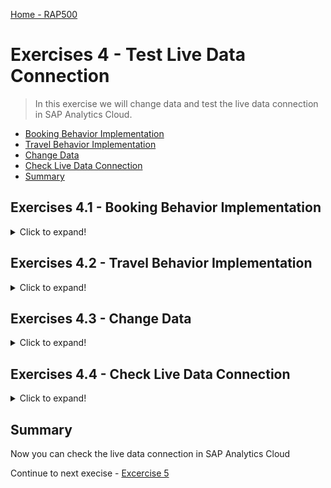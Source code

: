 [Home - RAP500](../../README.md#exercises)

# Exercises 4 - Test Live Data Connection

> In this exercise we will change data and test the live data connection in SAP Analytics Cloud.

 - [Booking Behavior Implementation](README.md#exercises-41---Booking-Behavior-implementation)  
 - [Travel Behavior Implementation](README.md#exercises-42---Travel-Behavior-implementation)                                   
 - [Change Data](README.md#exercises-43---Change-Data)   
 - [Check Live Data Connection](README.md#exercises-44---Check-Live-Data-Connection)   
 - [Summary](README.md#exercises/ex4#summary)   



## Exercises 4.1 - Booking Behavior Implementation

<details>
  <summary>Click to expand!</summary>


1. Open behavior implementation classes for booking under **Source Code Library** > **Classes** > `ZRAP500_BT_I_BOOKING_####`. Go to **Local Types** tab and copy the code below in **CALCULATEBOOKINGID** Method and replace `####` with your number:

     ![local types](images/1360.png)
     

<details open><summary>Implementation Method ZRAP500_BP_I_BOOKING_####</summary>
     
   <p>
   <pre>

   DATA max_bookingid TYPE /dmo/booking_id.
    DATA lt_booking_update TYPE TABLE FOR UPDATE zrap500_i_travel_####\\Booking.

    "Read all travels for the requested bookings
    " If multiple bookings of the same travel are requested, the travel is returned only once.
    READ ENTITIES OF zrap500_i_travel_#### IN LOCAL MODE
      ENTITY Booking BY \_Travel
        FIELDS ( TravelUUID )
        WITH CORRESPONDING #( keys )
      RESULT DATA(lt_travel).

    " Process all affected travels. Read respective bookings for one travel
    LOOP AT lt_travel INTO DATA(ls_travel).
      READ ENTITIES OF zrap500_i_travel_#### IN LOCAL MODE
        ENTITY Travel BY \_Booking
          FIELDS ( BookingID )
          WITH VALUE #( ( %tky = ls_travel-%tky ) )
        RESULT DATA(lt_booking).

      " find max used bookingID in all bookings of this travel
      max_bookingid = '0000'.
      LOOP AT lt_booking INTO DATA(ls_booking).
        IF ls_booking-BookingID > max_bookingid.
          max_bookingid = ls_booking-BookingID.
        ENDIF.
      ENDLOOP.

      "Provide a booking ID for all bookings of this travel that have none.
      LOOP AT lt_booking INTO ls_booking WHERE BookingID IS INITIAL.
        max_bookingid += 1.
        APPEND VALUE #( %tky      = ls_booking-%tky
                        BookingID = max_bookingid ) TO lt_booking_update.

      ENDLOOP.
    ENDLOOP.

    " Provide a booking ID for all bookings that have none.
    MODIFY ENTITIES OF zrap500_i_travel_#### IN LOCAL MODE
      ENTITY booking
        UPDATE FIELDS ( BookingID ) WITH lt_booking_update
      REPORTED DATA(lt_reported).

    reported = CORRESPONDING #( DEEP lt_reported ).


   </pre>

   </p>
   </details>



   
Your final code should look like following:

#### ZRAP500_BP_I_BOOKING_####
   
   <details open><summary>Source code ZRAP500_BP_I_BOOKING_####</summary>
     
   <p>
   <pre>
   CLASS LHC_BOOKING DEFINITION INHERITING FROM CL_ABAP_BEHAVIOR_HANDLER.
  PRIVATE SECTION.
    METHODS:
      CALCULATEBOOKINGID FOR DETERMINE ON SAVE
        IMPORTING
          KEYS FOR  Booking~CalculateBookingID .
ENDCLASS.

CLASS LHC_BOOKING IMPLEMENTATION.
  METHOD CALCULATEBOOKINGID.

   DATA max_bookingid TYPE /dmo/booking_id.
    DATA lt_booking_update TYPE TABLE FOR UPDATE zrap500_i_travel_####\\Booking.

    "Read all travels for the requested bookings
    " If multiple bookings of the same travel are requested, the travel is returned only once.
    READ ENTITIES OF zrap500_i_travel_#### IN LOCAL MODE
      ENTITY Booking BY \_Travel
        FIELDS ( TravelUUID )
        WITH CORRESPONDING #( keys )
      RESULT DATA(lt_travel).

    " Process all affected travels. Read respective bookings for one travel
    LOOP AT lt_travel INTO DATA(ls_travel).
      READ ENTITIES OF zrap500_i_travel_#### IN LOCAL MODE
        ENTITY Travel BY \_Booking
          FIELDS ( BookingID )
          WITH VALUE #( ( %tky = ls_travel-%tky ) )
        RESULT DATA(lt_booking).

      " find max used bookingID in all bookings of this travel
      max_bookingid = '0000'.
      LOOP AT lt_booking INTO DATA(ls_booking).
        IF ls_booking-BookingID > max_bookingid.
          max_bookingid = ls_booking-BookingID.
        ENDIF.
      ENDLOOP.

      "Provide a booking ID for all bookings of this travel that have none.
      LOOP AT lt_booking INTO ls_booking WHERE BookingID IS INITIAL.
        max_bookingid += 1.
        APPEND VALUE #( %tky      = ls_booking-%tky
                        BookingID = max_bookingid ) TO lt_booking_update.

      ENDLOOP.
    ENDLOOP.

    " Provide a booking ID for all bookings that have none.
    MODIFY ENTITIES OF zrap500_i_travel_#### IN LOCAL MODE
      ENTITY booking
        UPDATE FIELDS ( BookingID ) WITH lt_booking_update
      REPORTED DATA(lt_reported).

    reported = CORRESPONDING #( DEEP lt_reported ).



  ENDMETHOD.
ENDCLASS.
   </pre>

   </p>
   </details>


2. Save and activate the class.

</details>


## Exercises 4.2 - Travel Behavior Implementation

<details>
  <summary>Click to expand!</summary>


1. Do the same in `ZRAP500_BT_I_TRAVEL_####`. 
Open behavior implementation classes for booking under **Source Code Library** > **Classes** > `ZRAP500_BT_I_TRAVEL_####`. Go to **Local Types** tab and copy the code below in **CALCULATETRAVELID** Method and replace `####` with your number:

<details open><summary>Implementation Method ZRAP500_BP_I_TRAVEL_####</summary>
     
   <p>
   <pre>

   "Ensure idempotence
    READ ENTITIES OF zrap500_i_travel_#### IN LOCAL MODE
      ENTITY Travel
        FIELDS ( TravelID )
        WITH CORRESPONDING #( keys )
      RESULT DATA(lt_travel).

    DELETE lt_travel WHERE TravelID IS NOT INITIAL.
    CHECK lt_travel IS NOT INITIAL.

    "Get max travelID
    SELECT SINGLE FROM zrap500trav_#### FIELDS MAX( travel_id ) INTO @DATA(lv_max_travelid).

    "update involved instances
    MODIFY ENTITIES OF zrap500_i_travel_#### IN LOCAL MODE
      ENTITY Travel
        UPDATE FIELDS ( TravelID )
        WITH VALUE #( FOR ls_travel IN lt_travel INDEX INTO i (
                           %tky      = ls_travel-%tky
                           TravelID  = lv_max_travelid + i ) )
    REPORTED DATA(lt_reported).

    "fill reported
    reported = CORRESPONDING #( DEEP lt_reported ).
   </pre>

   </p>
   </details>


   
Your final code should look like following:

#### ZRAP500_BP_I_TRAVEL_####
   
   <details open><summary>Source code ZRAP500_BP_I_TRAVEL_####</summary>
     
   <p>
   <pre>
CLASS LHC_TRAVEL DEFINITION INHERITING FROM CL_ABAP_BEHAVIOR_HANDLER.
  PRIVATE SECTION.
    METHODS:
      CALCULATETRAVELID FOR DETERMINE ON SAVE
        IMPORTING
          KEYS FOR  Travel~CalculateTravelID .
ENDCLASS.

CLASS LHC_TRAVEL IMPLEMENTATION.
  METHOD CALCULATETRAVELID.

   "Ensure idempotence
    READ ENTITIES OF zrap500_i_travel_#### IN LOCAL MODE
      ENTITY Travel
        FIELDS ( TravelID )
        WITH CORRESPONDING #( keys )
      RESULT DATA(lt_travel).

    DELETE lt_travel WHERE TravelID IS NOT INITIAL.
    CHECK lt_travel IS NOT INITIAL.

    "Get max travelID
    SELECT SINGLE FROM zrap500trav_#### FIELDS MAX( travel_id ) INTO @DATA(lv_max_travelid).

    "update involved instances
    MODIFY ENTITIES OF zrap500_i_travel_#### IN LOCAL MODE
      ENTITY Travel
        UPDATE FIELDS ( TravelID )
        WITH VALUE #( FOR ls_travel IN lt_travel INDEX INTO i (
                           %tky      = ls_travel-%tky
                           TravelID  = lv_max_travelid + i ) )
    REPORTED DATA(lt_reported).

    "fill reported
    reported = CORRESPONDING #( DEEP lt_reported ).

  ENDMETHOD.
ENDCLASS.
   </pre>

   </p>
   </details>


2. Save and activate the class.

</details>


## Exercises 4.3 - Change Data

<details>
  <summary>Click to expand!</summary>
 
1. In ADT open **Business Services** > **Service Bindings** > `ZRAP500_UI_TRAVEL_####_O2`.

  ![service binding](images/1365.png)

2. Under **Entity Set and Association** choose **Travel** > **to_Booking** and click **Preview**.

  ![preview](images/1370.png)
  
3. In the preview, click **Create** button to create a new travel/booking.

  ![create](images/1375.png)
  
4. Click **Create** under **Booing** and choose **Booking Data**, **Customer ID**, **Flight Price**, **Flight Date**, etc...
Now click **Apply**.
  
  ![preview](images/1380.png)
  ![new booking](images/1385.png)
  
5. Now you need to create some data under **General Information** like **Agency ID**, choose the same **Customer ID** as in Booking, etc...
Click **Create**. A Travel ID will be created. 

  ![new travel](images/1390.png)
  ![new travel ID](images/1395.png)
  

</details>


## Exercises 4.4 - Check Live Data Connection

<details>
  <summary>Click to expand!</summary>

1. In SAP Analytics Cloud open your Story and click on **Edit** and then **Designer** > **Builder** and choose your created table.

  ![Edit](images/1400.png)
  
2. You can search for your new created Travel ID or just reduce your Rows to find your newly created Booking/Travel.

  ![search](images/1410.png)
  
3. If your created data is not appeared, just click **Refresh**.

  ![Refresh](images/1405.png)

</details>


## Summary

Now you can check the live data connection in SAP Analytics Cloud



Continue to next execise - [Excercise 5](../ex5/README.md)
